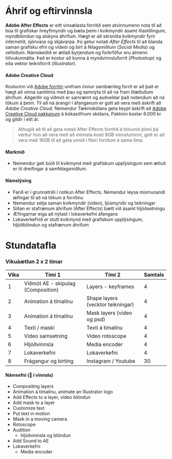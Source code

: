 #  Áhrif og eftirvinnsla

**Adobe After Effects** er eitt vinsælasta forritið sem atvinnumenn nota til að búa til grafískar hreyfimyndir og bæta þeim í kvikmyndir ásamt litastillingum, myndblöndun og alskyns áhrifum. Hægt er að sérsníða kvikmyndir fyrir internetið, sjónvarp og skjávarpa. Þú getur notað _After Effects_ til að blanda saman grafísku efni og vídeói og birt á félagsmiðlum (_Social Media_) og vefsíðum. Námskeiðið er ætlað byrjendum og forkrföfur eru almenn tölvukunnátta. Það er kostur að kunna á myndvinnsluforrit (_Photoshop_) og eða vektor teikniforrit (_Illustrator_).

#### Adobe Creative Cloud

Kosturinn við [Adobe forritin](https://www.adobe.com/creativecloud.html) umfram önnur sambærileg forrit er að það er hægt að vinna samtímis með þau og samnýta til að ná fram tilætluðum áhrifum. Aðgerðir og viðmót er samræmt og auðveldar það notendum að ná tökum á þeim.  Til að ná árangri í áfanganum er gott að vera með áskrift að _Adobe Creative Cloud_. Nemendur Tækniskólans geta keypt áskrift að [Adobe Creative Cloud pakkanum](https://tskoli.is/tolvuthjonusta/) á bókasöfnum skólans, Pakkinn kostar 6.000 kr og gildir í eitt ár.

> Athugið að til að geta notað After Effects forritið á tölvunni þinni þá verður hún að vera með að minnsta kosti 8GB vinnsluminni, gott er að vera með 16GB til að geta unnið í fleiri forritum á sama tíma.

#### Markmið

- Nemendur geti búið til kvikmynd með grafískum upplýsingum sem ætluð er til dreifingar á samfélagsmiðlum. 

#### Námslýsing

- Farið er í grunnatriði í notkun After Effects. Nemendur leysa mismunandi æfingar  til að ná tökum á forritinu
- Nemendur setja saman kvikmyndir (video), ljósmyndir og teikningar
- Síðan er stafrænum áhrifum (After Effects) bætt við ásamt hljóðsetningu
- Æfingarnar eiga að nýtast í lokaverkefni áfangans
- Lokaverkefnið er stutt kvikmynd með grafískum upplýsingum, hljóðblöndun og stafrænum áhrifum

# Stundatafla

### Vikuáætlun 2 x 2 tímar

| Vika | Tími 1  | Tími 2 | Samtals |
| --- | --- | --- | --- |
| 1 | Viðmót AE - skipulag (Composition) | Layers - keyframes |  4 |
| 2 | Animation á tímalínu | Shape layers (vecktor teikningar) |  4 | 
| 3 | Animation á tímalínu | Mask layers (video og psd)|  4 |  
| 4 | Texti / maski | Texti á tímalínu |  4 |  
| 5 | Video samsetning | Video rotoscope |  4 | 
| 6 | Hljóðvinnsla | Media encoder |  4 |
| 7 | Lokaverkefni | Lokaverkefni |  4 |  
| 8 | Frágangur og birting | Instagram / Youtube |  30 |

#### Námsefni (👋 í vinnslu)

- Compositing layers
- Animation á tímalínu, animate an Illustrator logo
- Add Effects to a layer, video blöndun
- Add mask to a layer
- Customize text
- Put text in motion
- Mask in a moving camera
- Rotoscope
- Audition
  - hljóðvinnsla og blöndun
- Add Sound to AE
- Lokaverkefni
  - Media encoder
